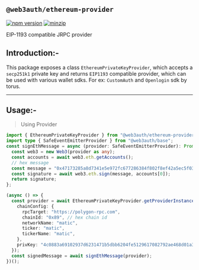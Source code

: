 ## `@web3auth/ethereum-provider`

[![npm version](https://img.shields.io/npm/v/@web3auth/ethereum-provider/latest.svg)](https://www.npmjs.com/package/@web3auth/ethereum-provider/v/latest)
[![minzip](https://img.shields.io/bundlephobia/minzip/@web3auth/ethereum-provider/latest.svg)](https://bundlephobia.com/result?p=@web3auth/ethereum-provider@latest)

EIP-1193 compatible JRPC provider

## Introduction:-

This package exposes a class `EthereumPrivateKeyProvider`, which accepts a `secp251k1` private key and returns `EIP1193` compatible provider, which can be used with various wallet sdks. For ex: `CustomAuth` and `Openlogin` sdk by torus.

---

## Usage:-

> Using Provider

```ts
import { EthereumPrivateKeyProvider } from "@web3auth/ethereum-provider";
import type { SafeEventEmitterProvider } from "@web3auth/base";
const signEthMessage = async (provider: SafeEventEmitterProvider): Promise<string> => {
  const web3 = new Web3(provider as any);
  const accounts = await web3.eth.getAccounts();
  // hex message
  const message = "0x47173285a8d7341e5e972fc677286384f802f8ef42a5ec5f03bbfa254cb01fad";
  const signature = await web3.eth.sign(message, accounts[0]);
  return signature;
};

(async () => {
  const provider = await EthereumPrivateKeyProvider.getProviderInstance({
    chainConfig: {
      rpcTarget: "https://polygon-rpc.com",
      chainId: "0x89", // hex chain id
      networkName: "matic",
      ticker: "matic",
      tickerName: "matic",
    },
    privKey: "4c0883a69102937d6231471b5dbb6204fe5129617082792ae468d01a3f362318",
  });
  const signedMessage = await signEthMessage(provider);
})();
```
